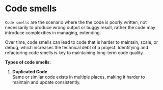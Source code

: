 # Code smells

`Code smells` are the scenario where the the code is poorly written, not necessarily to produce wrong output or buggy result, rather the code may introduce complexities in managing, extending.

Over time, code smells can lead to code that is harder to maintain, scale, or debug, which increases the technical debt of a project. Identifying and refactoring code smells is key to maintaining long-term code quality.

**Types of code smells**:

1. **Duplicated Code**  
   Same or similar code exists in multiple places, making it harder to maintain and update consistently.

